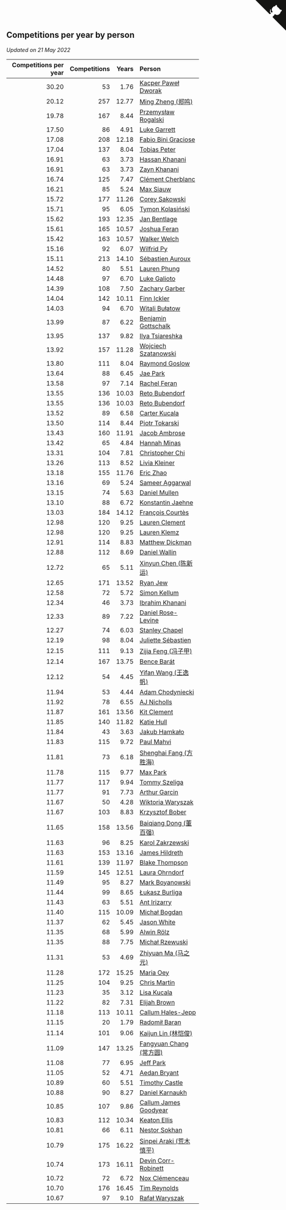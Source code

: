 ## Competitions per year by person

*Updated on 21 May 2022*

| Competitions per year | Competitions | Years | Person |
| ---: | ---: | ---: | :--- |
| 30.20 | 53 | 1.76 | [Kacper Paweł Dworak](https://www.worldcubeassociation.org/persons/2020DWOR01) |
| 20.12 | 257 | 12.77 | [Ming Zheng (郑鸣)](https://www.worldcubeassociation.org/persons/2009ZHEN11) |
| 19.78 | 167 | 8.44 | [Przemysław Rogalski](https://www.worldcubeassociation.org/persons/2013ROGA02) |
| 17.50 | 86 | 4.91 | [Luke Garrett](https://www.worldcubeassociation.org/persons/2017GARR05) |
| 17.08 | 208 | 12.18 | [Fabio Bini Graciose](https://www.worldcubeassociation.org/persons/2010GRAC02) |
| 17.04 | 137 | 8.04 | [Tobias Peter](https://www.worldcubeassociation.org/persons/2014PETE03) |
| 16.91 | 63 | 3.73 | [Hassan Khanani](https://www.worldcubeassociation.org/persons/2018KHAN26) |
| 16.91 | 63 | 3.73 | [Zayn Khanani](https://www.worldcubeassociation.org/persons/2018KHAN28) |
| 16.74 | 125 | 7.47 | [Clément Cherblanc](https://www.worldcubeassociation.org/persons/2014CHER05) |
| 16.21 | 85 | 5.24 | [Max Siauw](https://www.worldcubeassociation.org/persons/2017SIAU02) |
| 15.72 | 177 | 11.26 | [Corey Sakowski](https://www.worldcubeassociation.org/persons/2011SAKO01) |
| 15.71 | 95 | 6.05 | [Tymon Kolasiński](https://www.worldcubeassociation.org/persons/2016KOLA02) |
| 15.62 | 193 | 12.35 | [Jan Bentlage](https://www.worldcubeassociation.org/persons/2010BENT01) |
| 15.61 | 165 | 10.57 | [Joshua Feran](https://www.worldcubeassociation.org/persons/2011FERA01) |
| 15.42 | 163 | 10.57 | [Walker Welch](https://www.worldcubeassociation.org/persons/2011WELC01) |
| 15.16 | 92 | 6.07 | [Wilfrid Py](https://www.worldcubeassociation.org/persons/2016PYWI01) |
| 15.11 | 213 | 14.10 | [Sébastien Auroux](https://www.worldcubeassociation.org/persons/2008AURO01) |
| 14.52 | 80 | 5.51 | [Lauren Phung](https://www.worldcubeassociation.org/persons/2016PHUN02) |
| 14.48 | 97 | 6.70 | [Luke Galioto](https://www.worldcubeassociation.org/persons/2015GALI02) |
| 14.39 | 108 | 7.50 | [Zachary Garber](https://www.worldcubeassociation.org/persons/2014GARB01) |
| 14.04 | 142 | 10.11 | [Finn Ickler](https://www.worldcubeassociation.org/persons/2012ICKL01) |
| 14.03 | 94 | 6.70 | [Witali Bułatow](https://www.worldcubeassociation.org/persons/2015BUAT01) |
| 13.99 | 87 | 6.22 | [Benjamin Gottschalk](https://www.worldcubeassociation.org/persons/2016GOTT01) |
| 13.95 | 137 | 9.82 | [Ilya Tsiareshka](https://www.worldcubeassociation.org/persons/2012TERE01) |
| 13.92 | 157 | 11.28 | [Wojciech Szatanowski](https://www.worldcubeassociation.org/persons/2011SZAT01) |
| 13.80 | 111 | 8.04 | [Raymond Goslow](https://www.worldcubeassociation.org/persons/2014GOSL01) |
| 13.64 | 88 | 6.45 | [Jae Park](https://www.worldcubeassociation.org/persons/2015PARK24) |
| 13.58 | 97 | 7.14 | [Rachel Feran](https://www.worldcubeassociation.org/persons/2015FERA01) |
| 13.55 | 136 | 10.03 | [Reto Bubendorf](https://www.worldcubeassociation.org/persons/2012BUBE01) |
| 13.55 | 136 | 10.03 | [Reto Bubendorf](https://www.worldcubeassociation.org/persons/2012BUBE01) |
| 13.52 | 89 | 6.58 | [Carter Kucala](https://www.worldcubeassociation.org/persons/2015KUCA01) |
| 13.50 | 114 | 8.44 | [Piotr Tokarski](https://www.worldcubeassociation.org/persons/2013TOKA01) |
| 13.43 | 160 | 11.91 | [Jacob Ambrose](https://www.worldcubeassociation.org/persons/2010AMBR01) |
| 13.42 | 65 | 4.84 | [Hannah Minas](https://www.worldcubeassociation.org/persons/2017MINA04) |
| 13.31 | 104 | 7.81 | [Christopher Chi](https://www.worldcubeassociation.org/persons/2014CHIC01) |
| 13.26 | 113 | 8.52 | [Livia Kleiner](https://www.worldcubeassociation.org/persons/2013KLEI03) |
| 13.18 | 155 | 11.76 | [Eric Zhao](https://www.worldcubeassociation.org/persons/2010ZHAO19) |
| 13.16 | 69 | 5.24 | [Sameer Aggarwal](https://www.worldcubeassociation.org/persons/2017AGGA01) |
| 13.15 | 74 | 5.63 | [Daniel Mullen](https://www.worldcubeassociation.org/persons/2016MULL04) |
| 13.10 | 88 | 6.72 | [Konstantin Jaehne](https://www.worldcubeassociation.org/persons/2015JAEH01) |
| 13.03 | 184 | 14.12 | [François Courtès](https://www.worldcubeassociation.org/persons/2008COUR01) |
| 12.98 | 120 | 9.25 | [Lauren Clement](https://www.worldcubeassociation.org/persons/2013KLEM01) |
| 12.98 | 120 | 9.25 | [Lauren Klemz](https://www.worldcubeassociation.org/persons/2013KLEM01) |
| 12.91 | 114 | 8.83 | [Matthew Dickman](https://www.worldcubeassociation.org/persons/2013DICK01) |
| 12.88 | 112 | 8.69 | [Daniel Wallin](https://www.worldcubeassociation.org/persons/2013WALL03) |
| 12.72 | 65 | 5.11 | [Xinyun Chen (陈新运)](https://www.worldcubeassociation.org/persons/2017CHEN36) |
| 12.65 | 171 | 13.52 | [Ryan Jew](https://www.worldcubeassociation.org/persons/2008JEWR01) |
| 12.58 | 72 | 5.72 | [Simon Kellum](https://www.worldcubeassociation.org/persons/2016KELL12) |
| 12.34 | 46 | 3.73 | [Ibrahim Khanani](https://www.worldcubeassociation.org/persons/2018KHAN27) |
| 12.33 | 89 | 7.22 | [Daniel Rose-Levine](https://www.worldcubeassociation.org/persons/2015ROSE01) |
| 12.27 | 74 | 6.03 | [Stanley Chapel](https://www.worldcubeassociation.org/persons/2016CHAP04) |
| 12.19 | 98 | 8.04 | [Juliette Sébastien](https://www.worldcubeassociation.org/persons/2014SEBA01) |
| 12.15 | 111 | 9.13 | [Zijia Feng (冯子甲)](https://www.worldcubeassociation.org/persons/2013FENG02) |
| 12.14 | 167 | 13.75 | [Bence Barát](https://www.worldcubeassociation.org/persons/2008BARA01) |
| 12.12 | 54 | 4.45 | [Yifan Wang (王逸帆)](https://www.worldcubeassociation.org/persons/2017WANY29) |
| 11.94 | 53 | 4.44 | [Adam Chodyniecki](https://www.worldcubeassociation.org/persons/2017CHOD02) |
| 11.92 | 78 | 6.55 | [AJ Nicholls](https://www.worldcubeassociation.org/persons/2015NICH04) |
| 11.87 | 161 | 13.56 | [Kit Clement](https://www.worldcubeassociation.org/persons/2008CLEM01) |
| 11.85 | 140 | 11.82 | [Katie Hull](https://www.worldcubeassociation.org/persons/2010HULL01) |
| 11.84 | 43 | 3.63 | [Jakub Hamkało](https://www.worldcubeassociation.org/persons/2018HAMK01) |
| 11.83 | 115 | 9.72 | [Paul Mahvi](https://www.worldcubeassociation.org/persons/2012MAHV01) |
| 11.81 | 73 | 6.18 | [Shenghai Fang (方胜海)](https://www.worldcubeassociation.org/persons/2016FANG01) |
| 11.78 | 115 | 9.77 | [Max Park](https://www.worldcubeassociation.org/persons/2012PARK03) |
| 11.77 | 117 | 9.94 | [Tommy Szeliga](https://www.worldcubeassociation.org/persons/2012SZEL01) |
| 11.77 | 91 | 7.73 | [Arthur Garcin](https://www.worldcubeassociation.org/persons/2014GARC27) |
| 11.67 | 50 | 4.28 | [Wiktoria Waryszak](https://www.worldcubeassociation.org/persons/2018WARY01) |
| 11.67 | 103 | 8.83 | [Krzysztof Bober](https://www.worldcubeassociation.org/persons/2013BOBE01) |
| 11.65 | 158 | 13.56 | [Baiqiang Dong (董百强)](https://www.worldcubeassociation.org/persons/2008DONG06) |
| 11.63 | 96 | 8.25 | [Karol Zakrzewski](https://www.worldcubeassociation.org/persons/2014ZAKR01) |
| 11.63 | 153 | 13.16 | [James Hildreth](https://www.worldcubeassociation.org/persons/2009HILD01) |
| 11.61 | 139 | 11.97 | [Blake Thompson](https://www.worldcubeassociation.org/persons/2010THOM03) |
| 11.59 | 145 | 12.51 | [Laura Ohrndorf](https://www.worldcubeassociation.org/persons/2009OHRN01) |
| 11.49 | 95 | 8.27 | [Mark Boyanowski](https://www.worldcubeassociation.org/persons/2014BOYA01) |
| 11.44 | 99 | 8.65 | [Łukasz Burliga](https://www.worldcubeassociation.org/persons/2013BURL01) |
| 11.43 | 63 | 5.51 | [Ant Irizarry](https://www.worldcubeassociation.org/persons/2016IRIZ02) |
| 11.40 | 115 | 10.09 | [Michał Bogdan](https://www.worldcubeassociation.org/persons/2012BOGD01) |
| 11.37 | 62 | 5.45 | [Jason White](https://www.worldcubeassociation.org/persons/2016WHIT16) |
| 11.35 | 68 | 5.99 | [Alwin Rölz](https://www.worldcubeassociation.org/persons/2016ROLZ01) |
| 11.35 | 88 | 7.75 | [Michał Rzewuski](https://www.worldcubeassociation.org/persons/2014RZEW01) |
| 11.31 | 53 | 4.69 | [Zhiyuan Ma (马之元)](https://www.worldcubeassociation.org/persons/2017MAZH04) |
| 11.28 | 172 | 15.25 | [Maria Oey](https://www.worldcubeassociation.org/persons/2007OEYM01) |
| 11.25 | 104 | 9.25 | [Chris Martin](https://www.worldcubeassociation.org/persons/2013MART03) |
| 11.23 | 35 | 3.12 | [Lisa Kucala](https://www.worldcubeassociation.org/persons/2019KUCA01) |
| 11.22 | 82 | 7.31 | [Elijah Brown](https://www.worldcubeassociation.org/persons/2015BROW03) |
| 11.18 | 113 | 10.11 | [Callum Hales-Jepp](https://www.worldcubeassociation.org/persons/2012HALE01) |
| 11.15 | 20 | 1.79 | [Radomił Baran](https://www.worldcubeassociation.org/persons/2020BARA02) |
| 11.14 | 101 | 9.06 | [Kaijun Lin (林恺俊)](https://www.worldcubeassociation.org/persons/2013LINK01) |
| 11.09 | 147 | 13.25 | [Fangyuan Chang (常方圆)](https://www.worldcubeassociation.org/persons/2009CHAN04) |
| 11.08 | 77 | 6.95 | [Jeff Park](https://www.worldcubeassociation.org/persons/2015PARK08) |
| 11.05 | 52 | 4.71 | [Aedan Bryant](https://www.worldcubeassociation.org/persons/2017BRYA06) |
| 10.89 | 60 | 5.51 | [Timothy Castle](https://www.worldcubeassociation.org/persons/2016CAST48) |
| 10.88 | 90 | 8.27 | [Daniel Karnaukh](https://www.worldcubeassociation.org/persons/2014KARN02) |
| 10.85 | 107 | 9.86 | [Callum James Goodyear](https://www.worldcubeassociation.org/persons/2012GOOD02) |
| 10.83 | 112 | 10.34 | [Keaton Ellis](https://www.worldcubeassociation.org/persons/2012ELLI01) |
| 10.81 | 66 | 6.11 | [Nestor Sokhan](https://www.worldcubeassociation.org/persons/2016SOKH01) |
| 10.79 | 175 | 16.22 | [Sinpei Araki (荒木慎平)](https://www.worldcubeassociation.org/persons/2006ARAK01) |
| 10.74 | 173 | 16.11 | [Devin Corr-Robinett](https://www.worldcubeassociation.org/persons/2006CORR01) |
| 10.72 | 72 | 6.72 | [Nox Clémenceau](https://www.worldcubeassociation.org/persons/2015CLEM03) |
| 10.70 | 176 | 16.45 | [Tim Reynolds](https://www.worldcubeassociation.org/persons/2005REYN01) |
| 10.67 | 97 | 9.10 | [Rafał Waryszak](https://www.worldcubeassociation.org/persons/2013WARY01) |


<a href="https://github.com/jonatanklosko/wca_statistics" class="github-corner" aria-label="View source on Github"><svg width="80" height="80" viewBox="0 0 250 250" style="fill:#151513; color:#fff; position: absolute; top: 0; border: 0; right: 0;" aria-hidden="true"><path d="M0,0 L115,115 L130,115 L142,142 L250,250 L250,0 Z"></path><path d="M128.3,109.0 C113.8,99.7 119.0,89.6 119.0,89.6 C122.0,82.7 120.5,78.6 120.5,78.6 C119.2,72.0 123.4,76.3 123.4,76.3 C127.3,80.9 125.5,87.3 125.5,87.3 C122.9,97.6 130.6,101.9 134.4,103.2" fill="currentColor" style="transform-origin: 130px 106px;" class="octo-arm"></path><path d="M115.0,115.0 C114.9,115.1 118.7,116.5 119.8,115.4 L133.7,101.6 C136.9,99.2 139.9,98.4 142.2,98.6 C133.8,88.0 127.5,74.4 143.8,58.0 C148.5,53.4 154.0,51.2 159.7,51.0 C160.3,49.4 163.2,43.6 171.4,40.1 C171.4,40.1 176.1,42.5 178.8,56.2 C183.1,58.6 187.2,61.8 190.9,65.4 C194.5,69.0 197.7,73.2 200.1,77.6 C213.8,80.2 216.3,84.9 216.3,84.9 C212.7,93.1 206.9,96.0 205.4,96.6 C205.1,102.4 203.0,107.8 198.3,112.5 C181.9,128.9 168.3,122.5 157.7,114.1 C157.9,116.9 156.7,120.9 152.7,124.9 L141.0,136.5 C139.8,137.7 141.6,141.9 141.8,141.8 Z" fill="currentColor" class="octo-body"></path></svg></a><style>.github-corner:hover .octo-arm{animation:octocat-wave 560ms ease-in-out}@keyframes octocat-wave{0%,100%{transform:rotate(0)}20%,60%{transform:rotate(-25deg)}40%,80%{transform:rotate(10deg)}}@media (max-width:500px){.github-corner:hover .octo-arm{animation:none}.github-corner .octo-arm{animation:octocat-wave 560ms ease-in-out}}</style>
